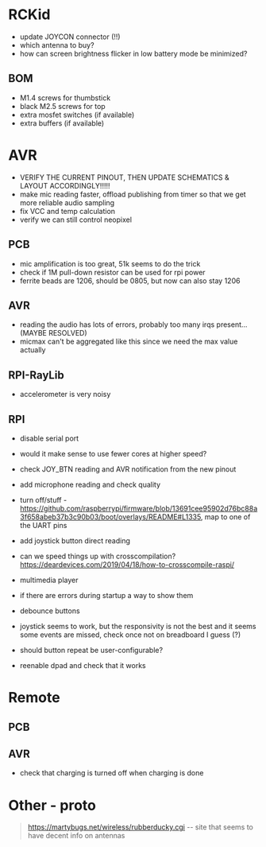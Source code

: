 # RCKid

- update JOYCON connector (!!)
- which antenna to buy? 
- how can screen brightness flicker in low battery mode be minimized? 

## BOM

- M1.4 screws for thumbstick
- black M2.5 screws for top
- extra mosfet switches (if available)
- extra buffers (if available)


# AVR

- VERIFY THE CURRENT PINOUT, THEN UPDATE SCHEMATICS & LAYOUT ACCORDINGLY!!!!!
- make mic reading faster, offload publishing from timer so that we get more reliable audio sampling
- fix VCC and temp calculation
- verify we can still control neopixel

## PCB

- mic amplification is too great, 51k seems to do the trick
- check if 1M pull-down resistor can be used for rpi power
- ferrite beads are 1206, should be 0805, but now can also stay 1206

## AVR

- reading the audio has lots of errors, probably too many irqs present... (MAYBE RESOLVED)
- micmax can't be aggregated like this since we need the max value actually

## RPI-RayLib

- accelerometer is very noisy

## RPI

- disable serial port
- would it make sense to use fewer cores at higher speed? 
- check JOY_BTN reading and AVR notification from the new pinout
- add microphone reading and check quality 

- turn off/stuff - https://github.com/raspberrypi/firmware/blob/13691cee95902d76bc88a3f658abeb37b3c90b03/boot/overlays/README#L1335, map to one of the UART pins 
- add joystick button direct reading

- can we speed things up with crosscompilation? https://deardevices.com/2019/04/18/how-to-crosscompile-raspi/

- multimedia player

- if there are errors during startup a way to show them
- debounce buttons
- joystick seems to work, but the responsivity is not the best and it seems some events are missed, check once not on breadboard I guess (?)

- should button repeat be user-configurable? 
- reenable dpad and check that it works

# Remote 

## PCB

## AVR

- check that charging is turned off when charging is done

# Other - proto

> https://martybugs.net/wireless/rubberducky.cgi -- site that seems to have decent info on antennas
